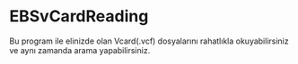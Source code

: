 # EBSvCardReading
<p>Bu program ile elinizde olan Vcard(.vcf) dosyalarını rahatlıkla okuyabilirsiniz ve aynı zamanda arama yapabilirsiniz.</p>

